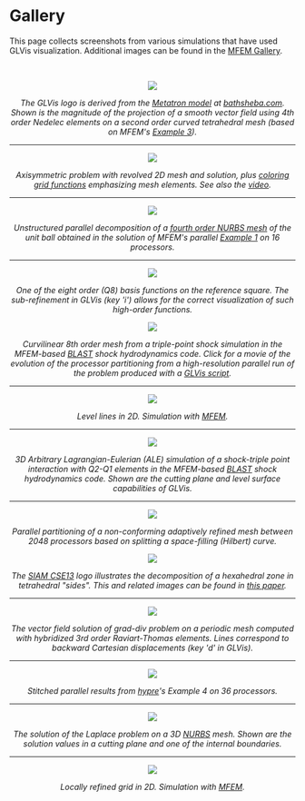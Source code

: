 # Gallery

This page collects screenshots from various simulations that have used GLVis visualization. Additional images can be found in the [MFEM Gallery](http://mfem.org/gallery).

<br>
<center>

<div class="col-md-4"  markdown="1">

[![](img/gallery/logo-gallery.png)](img/gallery/logo-gallery-full.png)

*The GLVis logo is derived from the [Metatron model](http://www.bathsheba.com/downloads/metatron.zip) at [bathsheba.com](http://www.bathsheba.com). Shown is the magnitude of the projection of a smooth vector field using 4th order Nedelec elements on a second order curved tetrahedral mesh (based on MFEM's [Example 3](http://mfem.github.io/doxygen/html/ex3_8cpp_source.html)).*

----

![](img/gallery/triple-pt-rz-2-web.png)

*Axisymmetric problem with revolved 2D mesh and solution, plus [coloring grid functions](options-and-use.md#visualizing-functions) emphasizing mesh elements. See also the [video](https://youtu.be/SxKHWlKIIOs).*

----

![](img/gallery/ball-nurbs-np16.png)

*Unstructured parallel decomposition of a [fourth order NURBS mesh](https://github.com/mfem/mfem/blob/master/data/ball-nurbs.mesh) of the unit ball obtained in the solution of MFEM's parallel [Example 1](https://github.com/mfem/mfem/blob/master/examples/ex1p.cpp) on 16 processors.*

----

![](img/gallery/q8.png)

*One of the eight order (Q8) basis functions on the reference square. The sub-refinement in GLVis (key 'i') allows for the correct visualization of such high-order functions.*

</div><div class="col-md-5"  markdown="1">

[![](img/gallery/triple-point_BLAST_q8q7.png)](img/gallery/triple-pt-np128.gif)

*Curvilinear 8th order mesh from a triple-point shock simulation in the MFEM-based  [BLAST](http://www.llnl.gov/casc/blast) shock hydrodynamics code. Click for a movie of the evolution of the processor partitioning from a high-resolution parallel run of the problem produced with a [GLVis script](options-and-use.md#glvis-scripts).*

----

![](img/gallery/fem2d-2.png)

*Level lines in 2D. Simulation with [MFEM](http://mfem.org).*

----

[![](img/gallery/tp-3d-ale-black.png)](http://computation.llnl.gov/)

*3D Arbitrary Lagrangian-Eulerian (ALE) simulation of a shock-triple point interaction with Q2-Q1 elements in the MFEM-based [BLAST](http://www.llnl.gov/casc/blast) shock hydrodynamics code. Shown are the cutting plane and level surface capabilities of GLVis.*

----

[![](img/gallery/partition-2048-a.png)](img/gallery/partition-2048-a.png)

*Parallel partitioning of a non-conforming adaptively refined mesh between 2048 processors based on splitting a space-filling (Hilbert) curve.*

</div><div class="col-md-3"  markdown="1">

![](img/gallery/CSE13logo.jpeg)

*The [SIAM CSE13](http://www.siam.org/meetings/cse13) logo illustrates the decomposition of a hexahedral zone in tetrahedral "sides". This and related images can be found in [this paper](http://dx.doi.org/10.1137/100801640).*

----

[![](img/gallery/ex4-2.jpg)](img/gallery/ex4-2-full.png)

*The vector field solution of grad-div problem on a periodic mesh computed with hybridized 3rd order Raviart-Thomas elements. Lines correspond to backward Cartesian displacements (key 'd' in GLVis).*

----

![](img/gallery/hypre-ex4-np36-n15-K3-C1-U02-F4.png)

*Stitched parallel results from [hypre](http://www.llnl.gov/casc/hypre)'s Example 4 on 36 processors.*

----

[![](img/gallery/NURBS-ball-impact1.jpg)](img/gallery/NURBS-ball-impact1-full.png)

*The solution of the Laplace problem on a 3D [NURBS](nurbs.md) mesh. Shown are the solution values in a cutting plane and one of the internal boundaries.*

----

![](img/gallery/fem2d-1.png)

*Locally refined grid in 2D. Simulation with [MFEM](http://mfem.org).*

</div>

</center>
